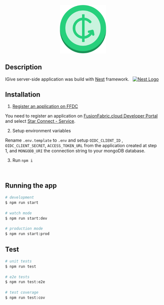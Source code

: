 <p align="center">
  <a href="https://github.com/adrian-apetrei/donate" target="blank"><img src="../donate-ui/src/assets/png/logolarge.png" width="150" alt="IGive logo" /></a>
</p>

## Description

IGive server-side application was build with [Nest](https://github.com/nestjs/nest) framework. &nbsp; <a href="http://nestjs.com/" target="blank"><img src="https://nestjs.com/img/logo_text.svg" width="100" alt="Nest Logo" /></a>

## Installation

1. [Register an application on FFDC](https://medium.com/finastra-fintechs-devs/create-an-application-on-finastras-developer-portal-d90ef266cafb)

You need to register an application on [FusionFabric.cloud Developer Portal](https://developer.fusionfabric.cloud) and select [Star Connect - Service](https://developer.preprod.fusionfabric.cloud/api/start-connect-v2-86e9d125-cdcf-470a-8514-8c3aed618e8d/docs).

2. Setup environment variables

Rename `.env.template` to `.env` and setup `OIDC_CLIENT_ID` , `OIDC_CLIENT_SECRET`, `ACCESS_TOKEN_URL` from the application created at step 1, and `MONGODB_URI` the connection string to your mongoDB database.

3. Run `npm i`

<br/>

## Running the app

```bash
# development
$ npm run start

# watch mode
$ npm run start:dev

# production mode
$ npm run start:prod
```

## Test

```bash
# unit tests
$ npm run test

# e2e tests
$ npm run test:e2e

# test coverage
$ npm run test:cov
```
